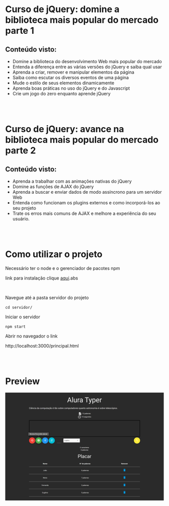 # Curso de jQuery: domine a biblioteca mais popular do mercado parte 1


## Conteúdo visto:

<ul>
  <li> Domine a biblioteca do desenvolvimento Web mais popular do mercado
  <li> Entenda a diferença entre as várias versões do jQuery e saiba qual usar
  <li> Aprenda a criar, remover e manipular elementos da página
  <li> Saiba como escutar os diversos eventos de uma página
  <li> Mude o estilo de seus elementos dinamicamente
  <li> Aprenda boas práticas no uso do jQuery e do Javascript
  <li> Crie um jogo do zero enquanto aprende jQuery
</ul>

<br>
<br>

# Curso de jQuery: avance na biblioteca mais popular do mercado parte 2

## Conteúdo visto:

- Aprenda a trabalhar com as animações nativas do jQuery
- Domine as funções de AJAX do jQuery
- Aprenda a buscar e enviar dados de modo assíncrono para um servidor Web
- Entenda como funcionam os plugins externos e como incorporá-los ao seu projeto
- Trate os erros mais comuns de AJAX e melhore a experiência do seu usuário.

<br>
<br>

# Como utilizar o projeto
Necessário ter o node e o gerenciador de pacotes npm 

link para instalação clique <a href="https://rockcontent.com/br/blog/npm/#3">aqui</a>.abs

<br>

Navegue até a pasta servidor do projeto
``` 
cd servidor/
```
Iniciar o servidor
``` 
npm start
```

Abrir no navegador o link

http://localhost:3000/principal.html

<br>
<br>

# Preview

<img src="preview.png">